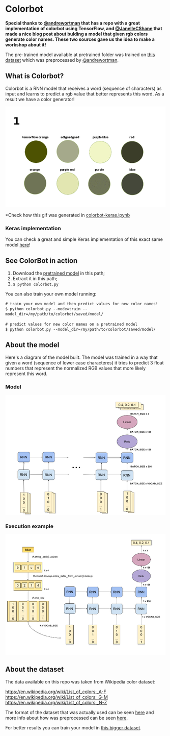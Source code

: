 # Colorbot

**Special thanks to [@andrewortman](https://github.com/andrewortman/colorbot/)
that has a repo with a great implementation of colorbot using TensorFlow,
and [@JanelleCShane](http://lewisandquark.tumblr.com/post/160776374467/new-paint-colors-invented-by-neural-network)
that made a nice blog post about bulding a model that given rgb colors generate
color names. These two sources gave us the idea to make a workshop about it!**

The pre-trained model available at pretrained folder was trained on
[this dataset](https://goo.gl/vcBvQ2) which was preprocessed by
[@andrewortman](https://github.com/andrewortman/colorbot/).

## What is Colorbot?

Colorbot is a RNN model that receives a word (sequence of characters) as
input and learns to predict a rgb value that better represents this word.
As a result we have a color generator!

![](../../images/colorbot_gif.gif)

*Check how this gif was generated in [colorbot-keras.ipynb](colorbot-keras.ipynb)

### Keras implementation

You can check a great and simple Keras implementation of this exact same model [here](https://github.com/random-forests/tensorflow-workshop/blob/master/extras/colorbot-keras.ipynb)!

## See ColorBot in action

1. Download the [pretrained model](https://goo.gl/XprbxR) in this path;
2. Extract it in this path;
2. `$ python colorbot.py`

You can also train your own model running:
```shell
# train your own model and then predict values for new color names!
$ python colorbot.py --mode=train --model_dir=/my/path/to/colorbot/saved/model/

# predict values for new color names on a pretrained model
$ python colorbot.py --model_dir=/my/path/to/colorbot/saved/model/
```

## About the model

Here's a diagram of the model built.
The model was trained in a way that given a word (sequence of lower case
characteres) it tries to predict 3 float numbers that represent the
normalized RGB values that more likely represent this word.

### Model

![](../../images/colorbot_model.png)

### Execution example

![](../../images/colorbot_execution.png)

## About the dataset

The data available on this repo was taken from Wikipedia color dataset:

https://en.wikipedia.org/wiki/List_of_colors:_A-F
https://en.wikipedia.org/wiki/List_of_colors:_G-M
https://en.wikipedia.org/wiki/List_of_colors:_N-Z

The format of the dataset that was actually used can be seen
[here](data/test.csv) and more info about how was preprocessed can be seen
[here](data/).

For better results you can train your model in [this bigger dataset](https://goo.gl/vcBvQ2).
